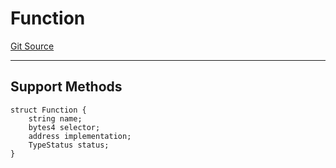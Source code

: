 # Function
[Git Source](https://github.com/metacontract/mc/blob/b874bc295b567a7e9bd6d6c63dfe84df116a2f3a/src/devkit/core/Function.sol)

---------------------
Support Methods
-----------------------


```solidity
struct Function {
    string name;
    bytes4 selector;
    address implementation;
    TypeStatus status;
}
```

